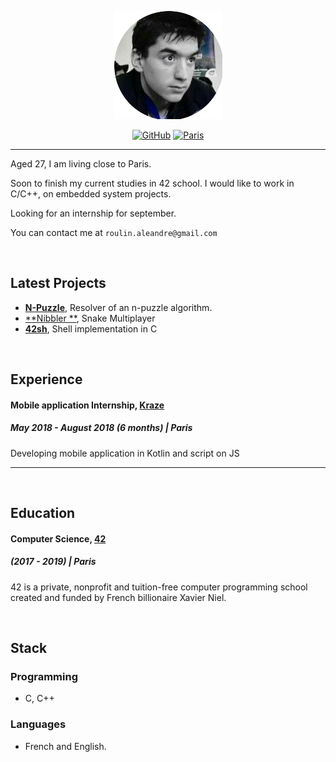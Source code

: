 
<p align="center"><img src="resume_photo.png"></p>

<p align="center">
  <a href="https://github.com/krystalz42"><img src="https://img.shields.io/badge/GitHub-1012-000000.svg" alt="GitHub"></a>
  <a href="https://goo.gl/maps/gxHX7SRQQTL2"><img src="https://img.shields.io/badge/Location-Paris-00FFB4.svg" alt="Paris"></a>
</p>

---

Aged 27, I am living close to Paris.

Soon to finish my current studies in 42 school.
I would like to work in C/C++, on embedded system projects.

Looking for an internship for september.

You can contact me at  `roulin.aleandre@gmail.com`

<br/>

## Latest Projects 

- [**N-Puzzle**](https://github.com/Krystalz42/n-puzzle), Resolver of an n-puzzle algorithm.
- [**Nibbler **](https://github.com/Krystalz42/nibbler), Snake Multiplayer
- [**42sh**](https://github.com/Krystalz42/42sh), Shell implementation in C 


<br/>

## Experience 

#### Mobile application Internship, [Kraze](https://www.kraze.fr/)
##### May 2018 - August 2018 (6 months)  | Paris

Developing mobile application in Kotlin and script on JS

---

<br/>

## Education

#### Computer Science, [42](https://www.42.fr/)
##### (2017 - 2019) | Paris

42 is a private, nonprofit and tuition-free computer programming school created and funded by French billionaire Xavier Niel. 

<br/>

## Stack

### Programming

- C, C++


### Languages

- French and English.


<br/>

